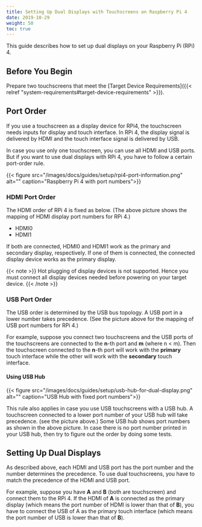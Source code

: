 ```yaml
---
title: Setting Up Dual Displays with Touchscreens on Raspberry Pi 4
date: 2019-10-29
weight: 50
toc: true
---
```


This guide describes how to set up dual displays on your Raspberry Pi (RPi) 4.

## Before You Begin

Prepare two touchscreens that meet the [Target Device Requirements]({{< relref "system-requirements#target-device-requirements" >}}).

## Port Order

If you use a touchscreen as a display device for RPi4, the touchscreen needs inputs for display and touch interface. In RPi 4, the display signal is delivered by HDMI and the touch interface signal is delivered by USB.

In case you use only one touchscreen, you can use all HDMI and USB ports. But if you want to use dual displays with RPi 4, you have to follow a certain port-order rule.

{{< figure src="/images/docs/guides/setup/rpi4-port-information.png" alt="" caption="Raspberry Pi 4 with port numbers">}}

### HDMI Port Order

The HDMI order of RPi 4 is fixed as below. (The above picture shows the mapping of HDMI display port numbers for RPi 4.)

* HDMI0
* HDMI1

If both are connected, HDMI0 and HDMI1 work as the primary and secondary display, respectively. If one of them is connected, the connected display device works as the primary display.

{{< note >}}
Hot plugging of display devices is not supported. Hence you must connect all display devices needed before powering on your target device.
{{< /note >}}

### USB Port Order

The USB order is determined by the USB bus topology. A USB port in a lower number takes precedence. (See the picture above for the mapping of USB port numbers for RPi 4.)

For example, suppose you connect two touchscreens and the USB ports of the touchscreens are connected to the **n**-th port and **m** (where n < m). Then the touchscreen connected to the **n**-th port will work with the **primary** touch interface while the other will work with the **secondary** touch interface.

#### Using USB Hub

{{< figure src="/images/docs/guides/setup/usb-hub-for-dual-display.png" alt="" caption="USB Hub with fixed port numbers">}}

This rule also applies in case you use USB touchscreens with a USB hub. A touchscreen connected to a lower port number of your USB hub will take precedence. (see the picture above.) Some USB hub shows port numbers as shown in the above picture. In case there is no port number printed in your USB hub, then try to figure out the order by doing some tests.

## Setting Up Dual Displays

As described above, each HDMI and USB port has the port number and the number determines the precedence. To use dual touchscreens, you have to match the precedence of the HDMI and USB port.

For example, suppose you have **A** and **B** (both are touchscreen) and connect them to the RPi 4. If the HDMI of **A** is connected as the primary display (which means the port number of HDMI is lower than that of **B**), you have to connect the USB of A as the primary touch interface (which means the port number of USB is lower than that of **B**).